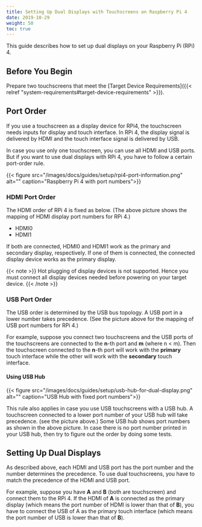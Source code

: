 ```yaml
---
title: Setting Up Dual Displays with Touchscreens on Raspberry Pi 4
date: 2019-10-29
weight: 50
toc: true
---
```


This guide describes how to set up dual displays on your Raspberry Pi (RPi) 4.

## Before You Begin

Prepare two touchscreens that meet the [Target Device Requirements]({{< relref "system-requirements#target-device-requirements" >}}).

## Port Order

If you use a touchscreen as a display device for RPi4, the touchscreen needs inputs for display and touch interface. In RPi 4, the display signal is delivered by HDMI and the touch interface signal is delivered by USB.

In case you use only one touchscreen, you can use all HDMI and USB ports. But if you want to use dual displays with RPi 4, you have to follow a certain port-order rule.

{{< figure src="/images/docs/guides/setup/rpi4-port-information.png" alt="" caption="Raspberry Pi 4 with port numbers">}}

### HDMI Port Order

The HDMI order of RPi 4 is fixed as below. (The above picture shows the mapping of HDMI display port numbers for RPi 4.)

* HDMI0
* HDMI1

If both are connected, HDMI0 and HDMI1 work as the primary and secondary display, respectively. If one of them is connected, the connected display device works as the primary display.

{{< note >}}
Hot plugging of display devices is not supported. Hence you must connect all display devices needed before powering on your target device.
{{< /note >}}

### USB Port Order

The USB order is determined by the USB bus topology. A USB port in a lower number takes precedence. (See the picture above for the mapping of USB port numbers for RPi 4.)

For example, suppose you connect two touchscreens and the USB ports of the touchscreens are connected to the **n**-th port and **m** (where n < m). Then the touchscreen connected to the **n**-th port will work with the **primary** touch interface while the other will work with the **secondary** touch interface.

#### Using USB Hub

{{< figure src="/images/docs/guides/setup/usb-hub-for-dual-display.png" alt="" caption="USB Hub with fixed port numbers">}}

This rule also applies in case you use USB touchscreens with a USB hub. A touchscreen connected to a lower port number of your USB hub will take precedence. (see the picture above.) Some USB hub shows port numbers as shown in the above picture. In case there is no port number printed in your USB hub, then try to figure out the order by doing some tests.

## Setting Up Dual Displays

As described above, each HDMI and USB port has the port number and the number determines the precedence. To use dual touchscreens, you have to match the precedence of the HDMI and USB port.

For example, suppose you have **A** and **B** (both are touchscreen) and connect them to the RPi 4. If the HDMI of **A** is connected as the primary display (which means the port number of HDMI is lower than that of **B**), you have to connect the USB of A as the primary touch interface (which means the port number of USB is lower than that of **B**).